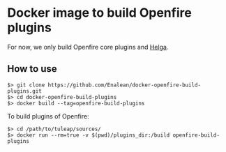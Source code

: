 # Docker image to build Openfire plugins

For now, we only build Openfire core plugins and [Helga](https://community.igniterealtime.org/docs/DOC-1080).

## How to use

    $> git clone https://github.com/Enalean/docker-openfire-build-plugins.git
    $> cd docker-openfire-build-plugins
    $> docker build --tag=openfire-build-plugins


To build plugins of Openfire:

    $> cd /path/to/tuleap/sources/
    $> docker run --rm=true -v $(pwd)/plugins_dir:/build openfire-build-plugins
